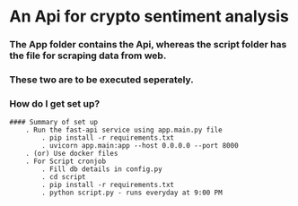 # An Api for crypto sentiment analysis

### The App folder contains the Api, whereas the script folder has the file for scraping data from web.
### These two are to be executed seperately.

### How do I get set up?
	#### Summary of set up
		. Run the fast-api service using app.main.py file
			. pip install -r requirements.txt
			. uvicorn app.main:app --host 0.0.0.0 --port 8000
		. (or) Use docker files
		. For Script cronjob
			. Fill db details in config.py
			. cd script
			. pip install -r requirements.txt
			. python script.py - runs everyday at 9:00 PM
